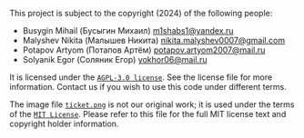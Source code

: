 This project is subject to the copyright (2024) of the following people:
- Busygin Mihail  (Бусыгин Михаил) <m1shabs1@yandex.ru>
- Malyshev Nikita (Малышев Никита) <nikita.malyshev0007@gmail.com>
- Potapov Artyom  (Потапов Артём)  <potapov.artyom2007@mail.ru>
- Solyanik Egor   (Соляник Егор)   <yokhor06@mail.ru>

It is licensed under the [`AGPL-3.0 license`](AGPL-3.0-license.txt). See the license file for more information. Contact us if you wish to use this code under different terms.

The image file [`ticket.png`](frontend/images/ticket.png) is not our original work; it is used under the terms of the [`MIT License`](documentation/licensing_details/LICENSE-images.txt). Please refer to this file for the full MIT license text and copyright holder information.

